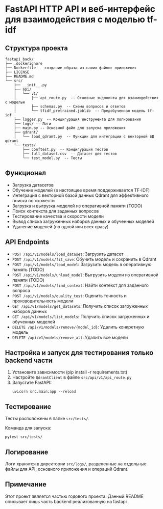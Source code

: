 # FastAPI HTTP API и веб-интерфейс для взаимодействия с моделью tf-idf

## Структура проекта

```
fastapi_back/
├── .dockerignore
├── Dockerfile -- создание образа из наших файлов приложения
├── LICENSE
├── README.md
└── src/
    ├── __init__.py
    ├── api/
    │   └── v1/
    │       ├── api_route.py  -- Основные эндпоинты для взаимодействия с моделью
    │       ├── schemas.py  -- Схемы вопросов и ответов
    │       └── tfidf_pretrained.joblib  -- Предобученная модель tf-idf
    ├── logger.py  -- Конфигурация инструмента для логирования
    ├── logs/ -- Логи
    ├── main.py -- Основной файл для запуска приложения
    ├── qdrant/
    │   └── load_qdrant.py  -- Функции для интеграции с векторной БД qdrant
    └── tests/
        ├── conftest.py  -- Конфигурация тестов
        ├── full_dataset.csv  -- Датасет для тестов
        └── test_model.py  -- Тесты
```

## Функционал

- Загрузка датасетов
- Обучение моделей (в настоящее время поддерживается TF-IDF)
- Интеграция с векторной базой данных Qdrant для эффективного поиска по схожести
- Загрузка и выгрузка моделей из оперативной памяти (TODO)
- Поиск контекста для заданных вопросов
- Тестирование качества и скорости модели
- Вывод списка загруженных наборов данных и обученных моделей
- Удаление моделей (по одной или всех сразу)

## API Endpoints

- `POST /api/v1/models/load_dataset`: Загрузить датасет
- `POST /api/v1/models/fit_save`: Обучить модель и сохранить в Qdrant
- `POST /api/v1/models/load_model`: Загрузить модель в оперативную память (TODO)
- `POST /api/v1/models/unload_model`: Выгрузить модели из оперативной памяти (TODO)
- `POST /api/v1/models/find_context`: Найти контекст для заданного вопроса
- `POST /api/v1/models/quality_test`: Оценить точность и производительность модели
- `GET /api/v1/models/get_datasets`: Получить список загруженных наборов данных
- `GET /api/v1/models/list_models`: Получить список загруженных и обученных моделей
- `DELETE /api/v1/models/remove/{model_id}`: Удалить конкретную модель
- `DELETE /api/v1/models/remove_all`: Удалить все модели

## Настройка и запуск для тестирования только backend части

1. Установите зависимости (pip install -r requirements.txt)
2. Настройте `QdrantClient` в файле `src/api/v1/api_route.py`
3. Запустите FastAPI:
   ```
   uvicorn src.main:app --reload
   ```

## Тестирование

Тесты расположены в папке `src/tests/`. 

Команда для запуска:

```
pytest src/tests/
```

## Логирование

Логи хранятся в директории `src/logs/`, разделенные на отдельные файлы для API, основного приложения и операций Qdrant.

## Примечание

Этот проект является частью годового проекта. Данный README описывает лишь часть backend реализованную на fastapi
